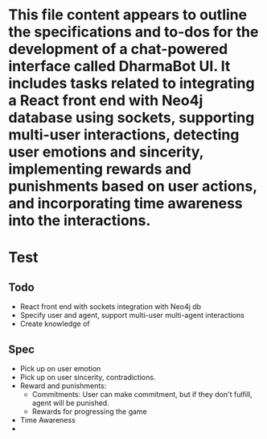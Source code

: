 # This file content appears to outline the specifications and to-dos for the development of a chat-powered interface called DharmaBot UI. It includes tasks related to integrating a React front end with Neo4j database using sockets, supporting multi-user interactions, detecting user emotions and sincerity, implementing rewards and punishments based on user actions, and incorporating time awareness into the interactions.

# Test

## Todo
- React front end with sockets integration with Neo4j db
- Specify user and agent, support multi-user multi-agent interactions
- Create knowledge of 

## Spec
- Pick up on user emotion
- Pick up on user sincerity, contradictions. 
- Reward and punishments:
  - Commitments: User can make commitment, but if they don't fulfill, agent will be punished. 
  - Rewards for progressing the game
- Time Awareness
- 